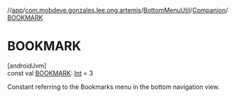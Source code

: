 //[app](../../../../index.md)/[com.mobdeve.gonzales.lee.ong.artemis](../../index.md)/[BottomMenuUtil](../index.md)/[Companion](index.md)/[BOOKMARK](-b-o-o-k-m-a-r-k.md)

# BOOKMARK

[androidJvm]\
const val [BOOKMARK](-b-o-o-k-m-a-r-k.md): [Int](https://kotlinlang.org/api/latest/jvm/stdlib/kotlin/-int/index.html) = 3

Constant referring to the Bookmarks menu in the bottom navigation view.
